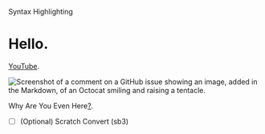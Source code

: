 Syntax Highlighting



# Hello.



[YouTube](https://youtube.com/).




![Screenshot of a comment on a GitHub issue showing an image, added in the Markdown, of an Octocat smiling and raising a tentacle.](https://myoctocat.com/assets/images/base-octocat.svg)







Why Are You Even Here[?](https://www.youtube.com/watch?v=IK0n1AFcVkE).




- [ ] \(Optional) Scratch Convert (sb3)
